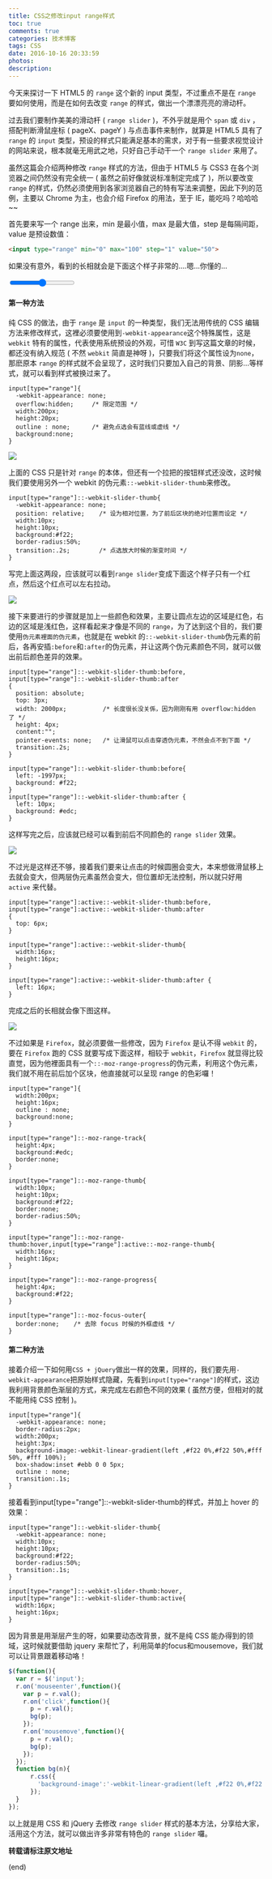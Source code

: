 ```yaml
---
title: CSS之修改input range样式
toc: true
comments: true
categories: 技术博客
tags: CSS
date: 2016-10-16 20:33:59
photos:
description:
---
```


今天来探讨一下 HTML5 的 `range` 这个新的 input 类型，不过重点不是在 `range` 要如何使用，而是在如何去改变 `range` 的样式，做出一个漂漂亮亮的滑动杆。

过去我们要制作美美的滑动杆 ( `range slider` )，不外乎就是用个 `span` 或 `div` ，搭配判断滑鼠座标 ( pageX、pageY ) 与点击事件来制作，就算是 HTML5 具有了 `range` 的 `input` 类型，预设的样式只能满足基本的需求，对于有一些要求视觉设计的网站来说，根本就毫无用武之地，只好自己手动干一个 `range slider` 来用了。
<!--more-->

虽然这篇会介绍两种修改 `range` 样式的方法，但由于 HTML5 与 CSS3 在各个浏览器之间仍然没有完全统一 ( 虽然之前好像就说标准制定完成了 )，所以要改变 `range` 的样式，仍然必须使用到各家浏览器自己的特有写法来调整，因此下列的范例，主要以 Chrome 为主，也会介绍 Firefox 的用法，至于 IE，能吃吗？哈哈哈~~

首先要来写一个 range 出来，min 是最小值，max 是最大值，step 是每隔间距，value 是预设数值：
 
```html
<input type="range" min="0" max="100" step="1" value="50">
```

如果没有意外，看到的长相就会是下面这个样子非常的....嗯...你懂的...

<input type="range" min="0" max="100" step="1" value="50">

#### 第一种方法

纯 CSS 的做法，由于 `range` 是 `input` 的一种类型，我们无法用传统的 CSS 编辑方法来修改样式，这裡必须要使用到`-webkit-appearance`这个特殊属性，这是 `webkit` 特有的属性，代表使用系统预设的外观，可惜 `W3C` 到写这篇文章的时候，都还没有纳入规范 ( 不然 `webkit` 简直是神呀 )，只要我们将这个属性设为`none`，那麽原本 `range` 的样式就不会呈现了，这时我们只要加入自己的背景、阴影...等样式，就可以看到样式被换过来了。

```css3
input[type="range"]{
  -webkit-appearance: none;
  overflow:hidden;     /* 限定范围 */
  width:200px;
  height:20px;
  outline : none;      /* 避免点选会有蓝线或虚线 */
  background:none;
}
```
 

![](http://ww2.sinaimg.cn/large/006tNbRwgw1fapes1ngc8g30bf01pq2v.gif)

上面的 CSS 只是针对 `range` 的本体，但还有一个拉把的按钮样式还没改，这时候我们要使用另外一个 webkit 的伪元素`::-webkit-slider-thumb`来修改。

```css3
input[type="range"]::-webkit-slider-thumb{
  -webkit-appearance: none;
  position: relative;    /* 设为相对位置，为了前后区块的绝对位置而设定 */
  width:10px;
  height:10px;
  background:#f22;
  border-radius:50%;
  transition:.2s;        /* 点选放大时候的渐变时间 */
}
```

写完上面这两段，应该就可以看到`range slider`变成下面这个样子只有一个红点，然后这个红点可以左右拉动。

![](http://ww4.sinaimg.cn/large/006tNbRwgw1fapeqn641pg30bf01pjre.gif)

接下来要进行的步骤就是加上一些颜色和效果，主要让圆点左边的区域是红色，右边的区域是浅红色，这样看起来才像是不同的 `range`，为了达到这个目的，我们要使用`伪元素裡面的伪元素`，也就是在 webkit 的`::-webkit-slider-thumb`伪元素的前后，各再安插`:before`和`:after`的伪元素，并让这两个伪元素颜色不同，就可以做出前后颜色差异的效果。

```css3
input[type="range"]::-webkit-slider-thumb:before,
input[type="range"]::-webkit-slider-thumb:after
{
  position: absolute;
  top: 3px;
  width: 2000px;          /* 长度很长没关係，因为刚刚有用 overflow:hidden 了 */
  height: 4px;
  content:"";
  pointer-events: none;   /* 让滑鼠可以点击穿透伪元素，不然会点不到下面 */
  transition:.2s;
}

input[type="range"]::-webkit-slider-thumb:before{
  left: -1997px;
  background: #f22;
}
input[type="range"]::-webkit-slider-thumb:after {
  left: 10px;
  background: #edc;
}
```
 

这样写完之后，应该就已经可以看到前后不同颜色的 `range slider` 效果。

![](http://ww4.sinaimg.cn/large/006tNbRwgw1fapfbrwsd6g305v01paa3.gif)

不过光是这样还不够，接着我们要来让点击的时候圆圈会变大，本来想做滑鼠移上去就会变大，但两层伪元素虽然会变大，但位置却无法控制，所以就只好用 `active` 来代替。

```css3
input[type="range"]:active::-webkit-slider-thumb:before,
input[type="range"]:active::-webkit-slider-thumb:after
{
  top: 6px;
}

input[type="range"]:active::-webkit-slider-thumb{
  width:16px;
  height:16px;
}

input[type="range"]:active::-webkit-slider-thumb:after {
  left: 16px;
}
```


完成之后的长相就会像下图这样。

![](http://ww3.sinaimg.cn/large/006tNbRwgw1fapfcqqz53g305v01pdfw.gif)

不过如果是 `Firefox`，就必须要做一些修改，因为 `Firefox` 是认不得 `webkit` 的，要在 `Firefox` 跑的 CSS 就要写成下面这样，相较于 `webkit`，`Firefox` 就显得比较直觉，因为他裡面具有一个`::-moz-range-progress`的伪元素，利用这个伪元素，我们就不用在前后加个区块，他直接就可以呈现 range 的色彩囉！

```css3
input[type="range"]{
  width:200px;
  height:16px;
  outline : none;
  background:none;
}

input[type="range"]::-moz-range-track{
  height:4px;
  background:#edc;
  border:none;
}

input[type="range"]::-moz-range-thumb{
  width:10px;
  height:10px;
  background:#f22;
  border:none;
  border-radius:50%;
}

input[type="range"]::-moz-range-thumb:hover,input[type="range"]:active::-moz-range-thumb{
  width:16px;
  height:16px;
}

input[type="range"]::-moz-range-progress{
  height:4px;
  background:#f22;
}

input[type="range"]::-moz-focus-outer{
  border:none;    /* 去除 focus 时候的外框虚线 */
}
```


#### 第二种方法

接着介绍一下如何用`CSS + jQuery`做出一样的效果，同样的，我们要先用`-webkit-appearance`把原始样式隐藏，先看到`input[type="range"]`的样式，这边我利用背景颜色渐层的方式，来完成左右颜色不同的效果 ( 虽然方便，但相对的就不能用纯 CSS 控制 )。

```CSS3
input[type="range"]{
  -webkit-appearance: none;
  border-radius:2px;
  width:200px;
  height:3px;
  background-image:-webkit-linear-gradient(left ,#f22 0%,#f22 50%,#fff 50%, #fff 100%);
  box-shadow:inset #ebb 0 0 5px;
  outline : none;
  transition:.1s;
}
```
 
接着看到input[type="range"]::-webkit-slider-thumb的样式，并加上 hover 的效果：

```css3
input[type="range"]::-webkit-slider-thumb{
  -webkit-appearance: none;
  width:10px;
  height:10px;
  background:#f22;
  border-radius:50%;
  transition:.1s;
}

input[type="range"]::-webkit-slider-thumb:hover,
input[type="range"]::-webkit-slider-thumb:active{
  width:16px;
  height:16px;
}
```

因为背景是用渐层产生的呀，如果要动态改背景，就不是纯 CSS 能办得到的领域，这时候就要借助 jquery 来帮忙了，利用简单的focus和mousemove，我们就可以让背景跟着移动咯！

```js
$(function(){
  var r = $('input');
  r.on('mouseenter',function(){
    var p = r.val();
    r.on('click',function(){
      p = r.val();
      bg(p);
    });
    r.on('mousemove',function(){
      p = r.val();
      bg(p);
    });
  });
  function bg(n){
      r.css({
        'background-image':'-webkit-linear-gradient(left ,#f22 0%,#f22 '+n+'%,#fff '+n+'%, #fff 100%)'
      });
  }
});
```

以上就是用 CSS 和 jQuery 去修改 `range slider` 样式的基本方法，分享给大家，活用这个方法，就可以做出许多非常有特色的 `range slider` 囉。

**转载请标注原文地址**

(end)
